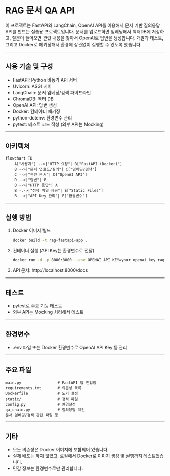 # RAG 문서 QA API

이 프로젝트는 FastAPI와 LangChain, OpenAI API를 이용해서 문서 기반 질의응답 API를 만드는 실습용 프로젝트입니다. 문서를 업로드하면 임베딩해서 벡터DB에 저장하고, 질문이 들어오면 관련 내용을 찾아서 OpenAI로 답변을 생성합니다. 개발과 테스트, 그리고 Docker로 패키징해서 환경에 상관없이 실행할 수 있도록 했습니다.

---

## 사용 기술 및 구성

- FastAPI: Python 비동기 API 서버
- Uvicorn: ASGI 서버
- LangChain: 문서 임베딩/검색 파이프라인
- ChromaDB: 벡터 DB
- OpenAI API: 답변 생성
- Docker: 컨테이너 패키징
- python-dotenv: 환경변수 관리
- pytest: 테스트 코드 작성 (외부 API는 Mocking)

---

## 아키텍처

```mermaid
flowchart TD
    A["사용자"] -->|"HTTP 요청"| B["FastAPI (Docker)"]
    B -->|"문서 업로드/질의"| C["임베딩/검색"]
    C -->|"관련 문서"| D["OpenAI API"]
    D -->|"답변"| B
    B -->|"HTTP 응답"| A
    B -.->|"정적 파일 제공"| E["Static Files"]
    B -->|"API Key 관리"| F["환경변수"]
```

---

## 실행 방법

1. Docker 이미지 빌드
   ```bash
   docker build -t rag-fastapi-app .
   ```
2. 컨테이너 실행 (API Key는 환경변수로 전달)
   ```bash
   docker run -d -p 8000:8000 --env OPENAI_API_KEY=your_openai_key rag-fastapi-app
   ```
3. API 문서: http://localhost:8000/docs

---

## 테스트

- pytest로 주요 기능 테스트
- 외부 API는 Mocking 처리해서 테스트

---

## 환경변수

- .env 파일 또는 Docker 환경변수로 OpenAI API Key 등 관리

---

## 주요 파일

```
main.py                # FastAPI 앱 진입점
requirements.txt       # 의존성 목록
Dockerfile             # 도커 설정
static/                # 정적 파일
config.py              # 환경설정
qa_chain.py            # 질의응답 체인
문서 임베딩/검색 관련 파일 등
```

---

## 기타

- 모든 의존성은 Docker 이미지에 포함되어 있습니다.
- 실제 배포는 하지 않았고, 로컬에서 Docker로 이미지 생성 및 실행까지 테스트했습니다.
- 민감 정보는 환경변수로만 관리합니다.

